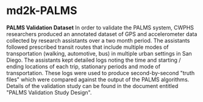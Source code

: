# md2k-PALMS
**PALMS Validation Dataset**
In order to validate the PALMS system, CWPHS researchers produced an annotated dataset of GPS and accelerometer data collected by research assistants over a two month period.  The assistants followed prescribed transit routes that include multiple modes of transportation (walking, automotive, bus) in multiple urban settings in San Diego.  The assistants kept detailed logs noting the time and starting / ending locations of each trip, stationary periods and mode of transportation.  These logs were used to produce second-by-second "truth files" which were compared against the output of the PALMS algorithms.  Details of the validation study can be found in the document entitled "PALMS Validation Study Design".
